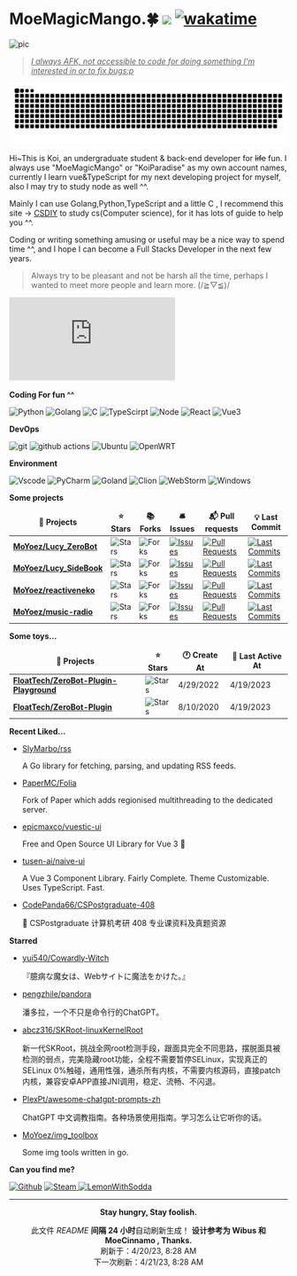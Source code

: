 # MoeMagicMango.🍀 ![](https://visitor-badge.laobi.icu/badge?page_id=MoYoez.readme) [![wakatime](https://wakatime.com/badge/user/057b0405-d0cc-4063-99fb-0072ae8088db.svg)](https://wakatime.com/@057b0405-d0cc-4063-99fb-0072ae8088db)

![pic](https://cdn.himoyo.cn/img_service/ec43126fgy1go7lc9ta0bj22bc1awkjr.jpg)

> <u>*I always AFK, not accessible to code for doing something I'm interested in or to fix bugs:p*</u>

![meowmeowmeow](https://raw.githubusercontent.com/MoYoez/MoYoez/master/assets/github-contribution-grid-snake.svg)

Hi~This is Koi, an undergraduate student & back-end developer for ~~life~~ fun. I always use "MoeMagicMango" or "KoiParadise" as my own account names, currently I learn vue&TypeScript for my next developing project for myself, also I may try to study node as well ^^.

Mainly I can use Golang,Python,TypeScript and a little C , I recommend this site -> [CSDIY](https://csdiy.wiki/) to study cs(Computer science), for it has lots of guide to help you ^^.

Coding or writing something amusing or useful may be a nice way to spend time ^^, and I hope I can become a Full Stacks Developer in the next few years.

> Always try to be pleasant and not be harsh all the time, perhaps I wanted to meet more people and learn more. (/≧▽≦)/

![osu](https://osusig.lolico.moe/sig.php?colour=hex66ccff&uname=KoiParadise&mode=3&pp=1&countryrank&flagstroke&rankedscore)

**Coding For fun ^^**

<p>
  <img alt="Python" src="https://img.shields.io/badge/python-3670A0?style=for-the-badge&logo=python&logoColor=ffdd54">
  <img alt="Golang" src="https://img.shields.io/badge/go-%2300ADD8.svg?style=for-the-badge&logo=go&logoColor=white">
  <img alt="C" src="https://img.shields.io/badge/c-%2300599C.svg?style=for-the-badge&logo=c&logoColor=white">
  <img alt="TypeScirpt" src="https://img.shields.io/badge/typescript-%23007ACC.svg?style=for-the-badge&logo=typescript&logoColor=white">
  <img alt="Node" src="https://img.shields.io/badge/node.js-6DA55F?style=for-the-badge&logo=node.js&logoColor=white">
  <img alt="React" src="https://img.shields.io/badge/React-20232A?style=for-the-badge&logo=react&logoColor=61DAFB">
  <img alt="Vue3" src="https://img.shields.io/badge/Vue.js-35495E?style=for-the-badge&logo=vuedotjs&logoColor=4FC08D">
</p>

**DevOps**

<p>
  <img alt="git" src="https://img.shields.io/badge/git-%23F05033.svg?style=for-the-badge&logo=git&logoColor=white" />
  <img alt="github actions" src="https://img.shields.io/badge/github%20actions-%232671E5.svg?style=for-the-badge&logo=githubactions&logoColor=white" />
  <img alt="Ubuntu" src="https://img.shields.io/badge/Ubuntu-E95420?style=for-the-badge&logo=ubuntu&logoColor=white" />
  <img alt="OpenWRT" src="https://img.shields.io/badge/OpenWRT-00B5E2?style=for-the-badge&logo=OpenWrt&logoColor=white">
</p>

**Environment**

<p>
<img alt="Vscode" src="https://img.shields.io/badge/Visual%20Studio%20Code-0078d7.svg?style=for-the-badge&logo=visual-studio-code&logoColor=white">
<img alt="PyCharm" src="https://img.shields.io/badge/pycharm-143?style=for-the-badge&logo=pycharm&logoColor=black&color=black&labelColor=green">
<img alt="Goland" src="https://img.shields.io/badge/GoLand-0f0f0f?&style=for-the-badge&logo=goland&logoColor=white">
<img alt="Clion" src="https://img.shields.io/badge/CLion-000000?style=for-the-badge&logo=clion&logoColor=white">
<img alt="WebStorm" src="https://img.shields.io/badge/WebStorm-000000?style=for-the-badge&logo=WebStorm&logoColor=white">
<img alt="Windows" src="https://img.shields.io/badge/Windows-0078D6?style=for-the-badge&logo=windows&logoColor=white">
</p>

**Some projects**

<table><thead align=center><tr border: none;><td><b>🎁 Projects</b></td><td><b>⭐ Stars</b></td><td><b>📚 Forks</b></td><td><b>🛎 Issues</b></td><td><b>📬 Pull requests</b></td><td><b>💡 Last Commit</b></td></tr></thead><tbody><tr><td><a href=https://github.com/MoYoez/Lucy_ZeroBot><b>MoYoez/Lucy_ZeroBot</b></a></td><td><img alt=Stars src="https://img.shields.io/github/stars/MoYoez/Lucy_ZeroBot?style=flat-square&labelColor=343b41"></td><td><img alt=Forks src="https://img.shields.io/github/forks/MoYoez/Lucy_ZeroBot?style=flat-square&labelColor=343b41"></td><td><a href=https://github.com/MoYoez/Lucy_ZeroBot/issues target=_blank><img alt=Issues src="https://img.shields.io/github/issues/MoYoez/Lucy_ZeroBot?style=flat-square&labelColor=343b41"></a></td><td><a href=https://github.com/MoYoez/Lucy_ZeroBot/pulls target=_blank><img alt="Pull Requests"src="https://img.shields.io/github/issues-pr/MoYoez/Lucy_ZeroBot?style=flat-square&labelColor=343b41"></a></td><td><a href=https://github.com/MoYoez/Lucy_ZeroBot/commits target=_blank><img alt="Last Commits"src="https://img.shields.io/github/last-commit/MoYoez/Lucy_ZeroBot?style=flat-square&labelColor=343b41"></a></td></tr><tr><td><a href=https://github.com/MoYoez/Lucy_SideBook><b>MoYoez/Lucy_SideBook</b></a></td><td><img alt=Stars src="https://img.shields.io/github/stars/MoYoez/Lucy_SideBook?style=flat-square&labelColor=343b41"></td><td><img alt=Forks src="https://img.shields.io/github/forks/MoYoez/Lucy_SideBook?style=flat-square&labelColor=343b41"></td><td><a href=https://github.com/MoYoez/Lucy_SideBook/issues target=_blank><img alt=Issues src="https://img.shields.io/github/issues/MoYoez/Lucy_SideBook?style=flat-square&labelColor=343b41"></a></td><td><a href=https://github.com/MoYoez/Lucy_SideBook/pulls target=_blank><img alt="Pull Requests"src="https://img.shields.io/github/issues-pr/MoYoez/Lucy_SideBook?style=flat-square&labelColor=343b41"></a></td><td><a href=https://github.com/MoYoez/Lucy_SideBook/commits target=_blank><img alt="Last Commits"src="https://img.shields.io/github/last-commit/MoYoez/Lucy_SideBook?style=flat-square&labelColor=343b41"></a></td></tr><tr><td><a href=https://github.com/MoYoez/reactiveneko><b>MoYoez/reactiveneko</b></a></td><td><img alt=Stars src="https://img.shields.io/github/stars/MoYoez/reactiveneko?style=flat-square&labelColor=343b41"></td><td><img alt=Forks src="https://img.shields.io/github/forks/MoYoez/reactiveneko?style=flat-square&labelColor=343b41"></td><td><a href=https://github.com/MoYoez/reactiveneko/issues target=_blank><img alt=Issues src="https://img.shields.io/github/issues/MoYoez/reactiveneko?style=flat-square&labelColor=343b41"></a></td><td><a href=https://github.com/MoYoez/reactiveneko/pulls target=_blank><img alt="Pull Requests"src="https://img.shields.io/github/issues-pr/MoYoez/reactiveneko?style=flat-square&labelColor=343b41"></a></td><td><a href=https://github.com/MoYoez/reactiveneko/commits target=_blank><img alt="Last Commits"src="https://img.shields.io/github/last-commit/MoYoez/reactiveneko?style=flat-square&labelColor=343b41"></a></td></tr><tr><td><a href=https://github.com/MoYoez/music-radio><b>MoYoez/music-radio</b></a></td><td><img alt=Stars src="https://img.shields.io/github/stars/MoYoez/music-radio?style=flat-square&labelColor=343b41"></td><td><img alt=Forks src="https://img.shields.io/github/forks/MoYoez/music-radio?style=flat-square&labelColor=343b41"></td><td><a href=https://github.com/MoYoez/music-radio/issues target=_blank><img alt=Issues src="https://img.shields.io/github/issues/MoYoez/music-radio?style=flat-square&labelColor=343b41"></a></td><td><a href=https://github.com/MoYoez/music-radio/pulls target=_blank><img alt="Pull Requests"src="https://img.shields.io/github/issues-pr/MoYoez/music-radio?style=flat-square&labelColor=343b41"></a></td><td><a href=https://github.com/MoYoez/music-radio/commits target=_blank><img alt="Last Commits"src="https://img.shields.io/github/last-commit/MoYoez/music-radio?style=flat-square&labelColor=343b41"></a></td></tr></tbody></table>

**Some toys...**

<table><thead align=center><tr border: none;><td><b>🎁 Projects</b></td><td><b>⭐ Stars</b></td><td><b>🕐 Create At</b></td><td><b>📅 Last Active At</b></td></tr></thead><tbody><tr><td><a href=https://github.com/FloatTech/ZeroBot-Plugin-Playground target=_blank><b>FloatTech/ZeroBot-Plugin-Playground</b></a></td><td><img alt=Stars src="https://img.shields.io/github/stars/FloatTech/ZeroBot-Plugin-Playground?style=flat-square&labelColor=343b41"></td><td>4/29/2022</td><td>4/19/2023</td></tr><tr><td><a href=https://github.com/FloatTech/ZeroBot-Plugin target=_blank><b>FloatTech/ZeroBot-Plugin</b></a></td><td><img alt=Stars src="https://img.shields.io/github/stars/FloatTech/ZeroBot-Plugin?style=flat-square&labelColor=343b41"></td><td>8/10/2020</td><td>4/19/2023</td></tr></tbody></table>

<!--
**最近写了...**
recent_posts_inject
-->

**Recent Liked...**

<ul><li><a href=https://github.com/SlyMarbo/rss>SlyMarbo/rss</a><p>A Go library for fetching, parsing, and updating RSS feeds.</p></li><li><a href=https://github.com/PaperMC/Folia>PaperMC/Folia</a><p>Fork of Paper which adds regionised multithreading to the dedicated server.</p></li><li><a href=https://github.com/epicmaxco/vuestic-ui>epicmaxco/vuestic-ui</a><p>Free and Open Source UI Library for Vue 3 🤘</p></li><li><a href=https://github.com/tusen-ai/naive-ui>tusen-ai/naive-ui</a><p>A Vue 3 Component Library. Fairly Complete. Theme Customizable. Uses TypeScript. Fast.</p></li><li><a href=https://github.com/CodePanda66/CSPostgraduate-408>CodePanda66/CSPostgraduate-408</a><p>💯 CSPostgraduate 计算机考研 408 专业课资料及真题资源</p></li></ul>

**Starred**

<ul><li><a href=https://github.com/yui540/Cowardly-Witch>yui540/Cowardly-Witch</a><p>『臆病な魔女は、Webサイトに魔法をかけた。』</p></li><li><a href=https://github.com/pengzhile/pandora>pengzhile/pandora</a><p>潘多拉，一个不只是命令行的ChatGPT。</p></li><li><a href=https://github.com/abcz316/SKRoot-linuxKernelRoot>abcz316/SKRoot-linuxKernelRoot</a><p>新一代SKRoot，挑战全网root检测手段，跟面具完全不同思路，摆脱面具被检测的弱点，完美隐藏root功能，全程不需要暂停SELinux，实现真正的SELinux 0%触碰，通用性强，通杀所有内核，不需要内核源码，直接patch内核，兼容安卓APP直接JNI调用，稳定、流畅、不闪退。</p></li><li><a href=https://github.com/PlexPt/awesome-chatgpt-prompts-zh>PlexPt/awesome-chatgpt-prompts-zh</a><p>ChatGPT 中文调教指南。各种场景使用指南。学习怎么让它听你的话。</p></li><li><a href=https://github.com/MoYoez/img_toolbox>MoYoez/img_toolbox</a><p>Some img tools written in go.</p></li></ul>

**Can you find me?**

<p><a href="https://github.com/MoYoez" target="_blank"><img alt="Github" src="https://img.shields.io/badge/GitHub-%2312100E.svg?&style=for-the-badge&logo=Github&logoColor=white" /></a>
<a href="https://steamcommunity.com/id/akirasweetz" tagget="_blank"><img alt="Steam" src="https://img.shields.io/badge/steam-%23000000.svg?style=for-the-badge&logo=steam&logoColor=white">
<a href="https://moe.himoyo.cn" target="_blank"><img alt="LemonWithSodda" src='https://forthebadge.com/images/badges/contains-cat-gifs.svg' /></a>
</p>

------------

<p align=center><strong> Stay hungry, Stay foolish. </strong></p>
<p align=center>此文件 <i>README</i> <b>间隔 24 小时</b>自动刷新生成！ <b>设计参考为 Wibus 和 MoeCinnamo , Thanks.</b><br>刷新于：4/20/23, 8:28 AM<br>下一次刷新：4/21/23, 8:28 AM</p>
